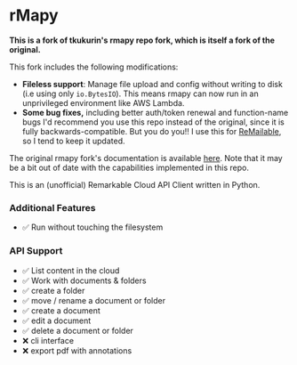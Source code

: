 # rMapy

**This is a fork of tkukurin's rmapy repo fork, which is itself a fork of the original.**

This fork includes the following modifications:
* **Fileless support**: Manage file upload and config without writing to disk (i.e using only `io.BytesIO`). This means rmapy can now run in an unprivileged environment like AWS Lambda.
* **Some bug fixes,** including better auth/token renewal and function-name bugs
I'd recommend you use this repo instead of the original, since it is fully backwards-compatible. But you do you!! I use this for [ReMailable](https://github.com/j6k4m8/remailable), so I tend to keep it updated.

The original rmapy fork's documentation is available [here](http://rmapy.readthedocs.io/). Note that it may be a bit out of date with the capabilities implemented in this repo.

This is an (unofficial) Remarkable Cloud API Client written in Python.

### Additional Features

* ✅ Run without touching the filesystem

### API Support

* ✅ List content in the cloud
* ✅ Work with documents & folders
* ✅ create a folder
* ✅ move / rename a document or folder
* ✅ create a document
* ✅ edit a document
* ✅ delete a document or folder
* ❌ cli interface
* ❌ export pdf with annotations


